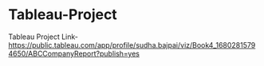 # Tableau-Project
Tableau Project Link-https://public.tableau.com/app/profile/sudha.bajpai/viz/Book4_16802815794650/ABCCompanyReport?publish=yes
